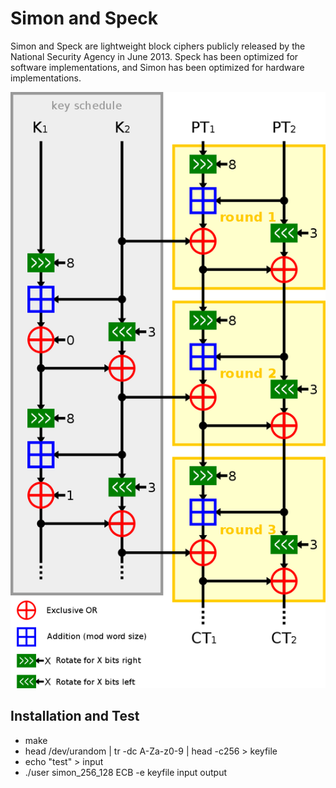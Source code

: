 # Simon and Speck
Simon and Speck are lightweight block ciphers publicly released by the National Security Agency in June 2013. Speck has been optimized for software implementations, and Simon has been optimized for hardware implementations. 

![Speck Cipher](speck_cipher.png)
## Installation and Test
* make
* head /dev/urandom | tr -dc A-Za-z0-9 | head -c256 > keyfile
* echo "test" > input
* ./user simon_256_128 ECB -e keyfile input output


